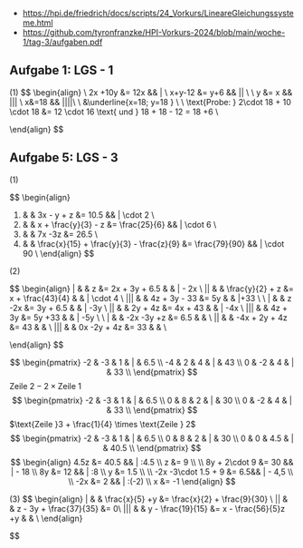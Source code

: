 - https://hpi.de/friedrich/docs/scripts/24_Vorkurs/LineareGleichungssysteme.html
- https://github.com/tyronfranzke/HPI-Vorkurs-2024/blob/main/woche-1/tag-3/aufgaben.pdf

## Aufgabe 1: LGS - 1
(1)
$$
 \begin{align} \\
 2x +10y &= 12x && | \\
x+y-12 &= y+6 && ||  \\
 \\
y &= x && ||| \\
x&=18 && ||||\\  \\
&\underline{x=18; y=18 } \\ \\
\text{Probe: } 2\cdot 18 + 10 \cdot 18 &= 12 \cdot 16 \text{ und } 18 + 18 - 12 = 18 +6 \\
 
 \end{align}
$$


## Aufgabe 5: LGS - 3

(1)

$$
\begin{align}
1.  &  & 3x - y + z &= 10.5 && | \cdot 2 \\
2.  &  & x + \frac{y}{3} - z &= \frac{25}{6} && | \cdot 6 \\
3.  &  & 7x -3z &= 26.5 \\
4.  &  & \frac{x}{15} + \frac{y}{3} - \frac{z}{9} &= \frac{79}{90} && | \cdot 90 \\
\end{align}
$$

(2)

$$
\begin{align}
|  &  &  z &= 2x + 3y + 6.5  &  & | - 2x  \\
||  &  &  \frac{y}{2} + z &= x + \frac{43}{4}  &  & | \cdot 4  \\
||| &  & 4z + 3y - 33 &= 5y  &  & |+33  \\
 \\
|  &  &  z -2x &=  3y + 6.5  &  &  | -3y \\
||  &  &  2y + 4z &= 4x + 43  &  & | -4x  \\
||| &  & 4z + 3y  &= 5y +33  &  &  | -5y \\ 
 \\
|  &  & -2x   -3y +z &=   6.5  &  &  \\
||  &  &  -4x + 2y + 4z &=  43  &  &  \\
||| &  & 0x -2y + 4z   &= 33  &  &   \\

\end{align}
$$

$$
\begin{pmatrix}
-2 & -3 & 1 & | & 6.5 \\ 
-4 & 2  & 4 & | & 43  \\
0 & -2 & 4 & | & 33 \\
\end{pmatrix}
$$
 $\text{Zeile }2 - 2 \times \text{Zeile } 1$
$$
\begin{pmatrix}
-2 & -3 & 1 & | & 6.5 \\ 
0 & 8  & 2 & | & 30  \\
0 & -2 & 4 & | & 33 \\
\end{pmatrix}
$$
 $\text{Zeile }3 + \frac{1}{4} \times \text{Zeile } 2$
$$
\begin{pmatrix}
-2 & -3 & 1 & | & 6.5 \\ 
0  & 8  & 2 & | & 30  \\
0  & 0 & 4.5 & | & 40.5 \\
\end{pmatrix}
$$
$$
\begin{align}
4.5z &= 40.5 && | :4.5 \\
z &= 9 \\
 \\
8y + 2\cdot 9 &= 30 && | - 18 \\ 
8y &= 12 && | :8 \\
y &= 1.5  \\
 \\
-2x -3\cdot 1.5 + 9 &= 6.5&& | - 4,5 \\ \\
-2x &= 2 && | :(-2) \\
x &= -1
\end{align}
$$



(3)
$$
\begin{align}
|  &  &  \frac{x}{5} +y &= \frac{x}{2} + \frac{9}{30} \\
||  &  &  z - 3y + \frac{37}{35} &= 0\\
||| &  & y - \frac{19}{15} &= x - \frac{56}{5}z +y &  & \\
\end{align}

$$
